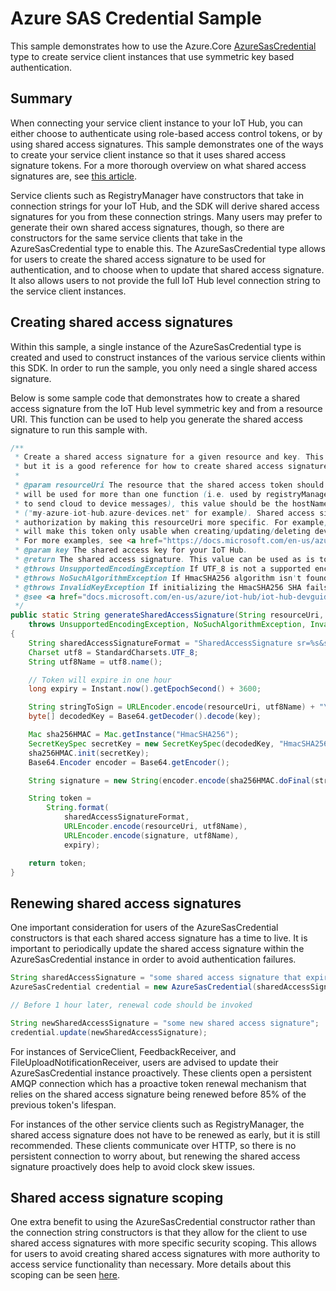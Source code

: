 # Azure SAS Credential Sample

This sample demonstrates how to use the Azure.Core [AzureSasCredential][azure-sas-credential] type to create service client instances that 
use symmetric key based authentication.

## Summary

When connecting your service client instance to your IoT Hub, you can either choose to authenticate using role-based
access control tokens, or by using shared access signatures. This sample demonstrates one of the ways to create
your service client instance so that it uses shared access signature tokens. For a more thorough overview on what 
shared access signatures are, see [this article][sas-overview].

Service clients such as RegistryManager have constructors that take in connection strings for your IoT Hub, and the SDK
will derive shared access signatures for you from these connection strings. Many users may prefer to generate their own 
shared access signatures, though, so there are constructors for the same service clients that take in the AzureSasCredential
type to enable this. The AzureSasCredential type allows for users to create the shared access signature to be used
for authentication, and to choose when to update that shared access signature. It also allows users to not provide the 
full IoT Hub level connection string to the service client instances.

## Creating shared access signatures

Within this sample, a single instance of the AzureSasCredential type is created and used to construct instances of the 
various service clients within this SDK. In order to run the sample, you only need a single shared access signature. 


Below is some sample code that demonstrates how to create a shared access signature from the IoT Hub level 
symmetric key and from a resource URI. This function can be used to help you generate the shared access signature to 
run this sample with.

```java
/**
 * Create a shared access signature for a given resource and key. This method isn't used by the sample,
 * but it is a good reference for how to create shared access signatures in Java.
 *
 * @param resourceUri The resource that the shared access token should grant access to. For cases where the token
 * will be used for more than one function (i.e. used by registryManager to create a device and used by serviceClient
 * to send cloud to device messages), this value should be the hostName of your IoT Hub
 * ("my-azure-iot-hub.azure-devices.net" for example). Shared access signatures do support scoping of the resource
 * authorization by making this resourceUri more specific. For example, a resourceUri of "my-azure-iot-hub.azure-devices.net/devices"
 * will make this token only usable when creating/updating/deleting device identities.
 * For more examples, see <a href="https://docs.microsoft.com/en-us/azure/iot-hub/iot-hub-devguide-security#use-security-tokens-from-service-components">Using security tokens from service components</a>
 * @param key The shared access key for your IoT Hub.
 * @return The shared access signature. This value can be used as is to build a {@link AzureSasCredential} instance
 * @throws UnsupportedEncodingException If UTF_8 is not a supported encoding on your device.
 * @throws NoSuchAlgorithmException If HmacSHA256 algorithm isn't found.
 * @throws InvalidKeyException If initializing the HmacSHA256 SHA fails.
 * @see <a href="docs.microsoft.com/en-us/azure/iot-hub/iot-hub-devguide-security">Control access to IoT Hub</a>
 */
public static String generateSharedAccessSignature(String resourceUri, String key)
    throws UnsupportedEncodingException, NoSuchAlgorithmException, InvalidKeyException
{
    String sharedAccessSignatureFormat = "SharedAccessSignature sr=%s&sig=%s&se=%s";
    Charset utf8 = StandardCharsets.UTF_8;
    String utf8Name = utf8.name();

    // Token will expire in one hour
    long expiry = Instant.now().getEpochSecond() + 3600;

    String stringToSign = URLEncoder.encode(resourceUri, utf8Name) + "\n" + expiry;
    byte[] decodedKey = Base64.getDecoder().decode(key);

    Mac sha256HMAC = Mac.getInstance("HmacSHA256");
    SecretKeySpec secretKey = new SecretKeySpec(decodedKey, "HmacSHA256");
    sha256HMAC.init(secretKey);
    Base64.Encoder encoder = Base64.getEncoder();

    String signature = new String(encoder.encode(sha256HMAC.doFinal(stringToSign.getBytes(utf8))), utf8);

    String token =
        String.format(
            sharedAccessSignatureFormat,
            URLEncoder.encode(resourceUri, utf8Name),
            URLEncoder.encode(signature, utf8Name),
            expiry);

    return token;
}
```

## Renewing shared access signatures

One important consideration for users of the AzureSasCredential constructors is that each shared access signature has a 
time to live. It is important to periodically update the shared access signature within the AzureSasCredential instance
in order to avoid authentication failures.

```java
String sharedAccessSignature = "some shared access signature that expires in 1 hour"; 
AzureSasCredential credential = new AzureSasCredential(sharedAccessSignature);

// Before 1 hour later, renewal code should be invoked

String newSharedAccessSignature = "some new shared access signature"; 
credential.update(newSharedAccessSignature);
``` 

For instances of ServiceClient, FeedbackReceiver, and FileUploadNotificationReceiver, users are advised to update their
AzureSasCredential instance proactively. These clients open a persistent AMQP connection which has a proactive token 
renewal mechanism that relies on the shared access signature being renewed before 85% of the previous token's lifespan.

For instances of the other service clients such as RegistryManager, the shared access signature does not have to be 
renewed as early, but it is still recommended. These clients communicate over HTTP, so there is no persistent connection
to worry about, but renewing the shared access signature proactively does help to avoid clock skew issues.


## Shared access signature scoping

One extra benefit to using the AzureSasCredential constructor rather than the connection string constructors is that they 
allow for the client to use shared access signatures with more specific security scoping. This allows for users to avoid
creating shared access signatures with more authority to access service functionality than necessary. More details about
this scoping can be seen [here][scoping-overview].

[sas-overview]: https://docs.microsoft.com/en-us/azure/iot-hub/iot-hub-devguide-security#security-token-structure
[scoping-overview]: https://docs.microsoft.com/en-us/azure/iot-hub/iot-hub-devguide-security#use-security-tokens-from-service-components
[azure-sas-credential]: https://github.com/Azure/azure-sdk-for-java/blob/master/sdk/core/azure-core/src/main/java/com/azure/core/credential/AzureSasCredential.java